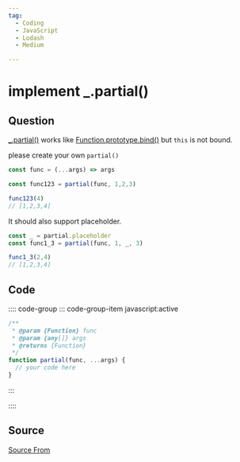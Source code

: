 ```yaml
---
tag:
  - Coding
  - JavaScript
  - Lodash
  - Medium

---
```

  
# implement _.partial()

## Question
[\_.partial()](https://lodash.com/docs/4.17.15#partial) works like [Function.prototype.bind()](https://developer.mozilla.org/en-US/docs/Web/JavaScript/Reference/Global_Objects/Function/bind) but `this` is not bound.

please create your own `partial()`

```ts
const func = (...args) => args

const func123 = partial(func, 1,2,3)

func123(4)
// [1,2,3,4]
```

It should also support placeholder.

```ts
const _ = partial.placeholder
const func1_3 = partial(func, 1, _, 3)

func1_3(2,4)
// [1,2,3,4]
```

## Code
:::: code-group
::: code-group-item javascript:active
```javascript
/**
 * @param {Function} func
 * @param {any[]} args
 * @returns {Function}
 */
function partial(func, ...args) {
  // your code here
}
```
:::
    
::::



##  Source
[Source From](https://bigfrontend.dev/problem/implement-partial)

  